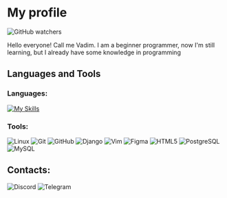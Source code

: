 # My profile
![GitHub watchers](https://img.shields.io/github/watchers/vadbash/vadbash?style=social)

Hello everyone! Call me Vadim. I am a beginner programmer, now I'm still learning, but I already have some knowledge in programming

## Languages and Tools
### Languages:
[![My Skills](https://skillicons.dev/icons?i=js,html,css,wasm)](https://skillicons.dev)
### Tools:
![Linux](https://img.shields.io/badge/-Linux-black?style=flat-social&logo=linux)
![Git](https://img.shields.io/badge/-Git-black?style=flat-social&logo=git)
![GitHub](https://img.shields.io/badge/-GitHub-black?style=flat-square&logo=github)
![Django](https://img.shields.io/badge/-Django-black?style=flat-square&logo=django)
![Vim](https://img.shields.io/badge/-Vim-black?style=flat-square&logo=Vim)
![Figma](https://img.shields.io/badge/-Figma-black?style=flat-square&logo=Figma)
![HTML5](https://img.shields.io/badge/-HTML5-black?style=flat-square&logo=html5&logoColor=white)
![PostgreSQL](https://img.shields.io/badge/-PostgreSQL-black?style=flat-square&logo=postgresql)
![MySQL](https://img.shields.io/badge/-MySQL-black?style=flat-square&logo=mysql)

## Contacts:
![Discord](https://discord.com/users/483548570645954570/)
![Telegram](https://t.me/southernsouth)

